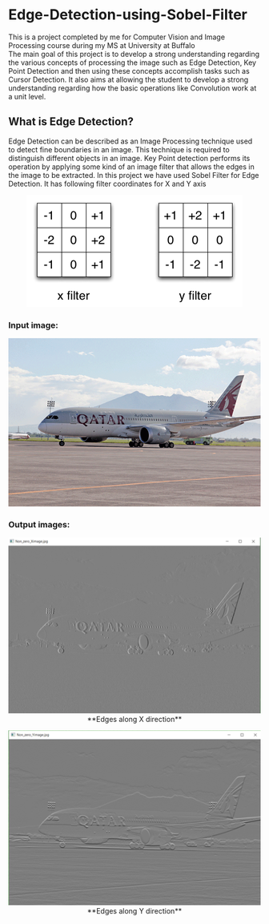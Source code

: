 # Edge-Detection-using-Sobel-Filter
This is a project completed by me for Computer Vision and Image Processing course during my MS at University at Buffalo
</br>
The main goal of this project is to develop a strong understanding regarding the various concepts of processing the image such as Edge Detection, Key Point Detection and then using these concepts accomplish tasks such as Cursor Detection. It also aims at allowing the student to develop a strong understanding regarding how the basic operations like Convolution work at a unit level.

## What is Edge Detection?
Edge Detection can be described as an Image Processing technique used to detect fine boundaries in an image. This technique is required to distinguish different objects in an image. Key Point detection performs its operation by applying some kind of an image filter that allows the edges in the image to be extracted.
In this project we have used Sobel Filter for Edge Detection. It has following filter coordinates for X and Y axis 
<p align="center">
<img src="Images/0.png">
</p>

### Input image:
<p align="center">
<img src="Images/1.png">
</p>

### Output images:

<p align="center">
<img src="Images/2.png"></br>
**Edges along X direction**
</p>

<p align="center">
<img src="Images/3.png"></br>
**Edges along Y direction**
</p>

